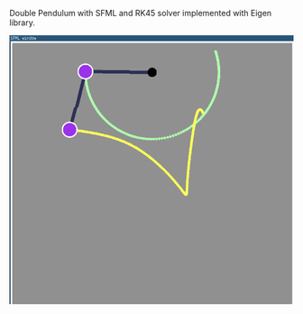 Double Pendulum with SFML and RK45 solver implemented with Eigen library.


![doublePend.png](https://github.com/alifele/C-and-CPP/blob/master/Vsualization%20with%20SFML/DoublePendulum/Image/doublePend.png?raw=true)
